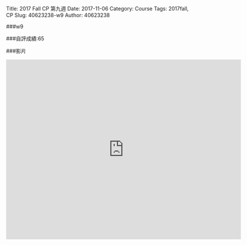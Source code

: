 Title: 2017 Fall CP 第九週
Date: 2017-11-06
Category: Course
Tags: 2017fall, CP
Slug: 40623238-w9
Author: 40623238

###w9 

###自評成績:65

<!-- PELICAN_END_SUMMARY -->

###影片

<iframe src="https://player.vimeo.com/video/241463012" width="640" height="492" frameborder="0" webkitallowfullscreen mozallowfullscreen allowfullscreen></iframe>

